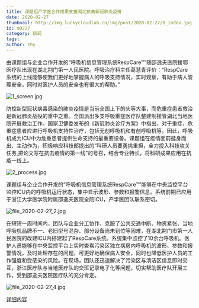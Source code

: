 ```yaml
---
title: 课题组产学医合作成果支援湖北抗击新冠肺炎疫情
date: 2020-02-27
thumbnail: http://img.luckycloudlab.cn/img/post/2020-02-27/0_index.jpg
id: m0227
category: 新闻
tags:
author: zhy
---
```

由课题组与企业合作开发的“呼吸机信息管理系统RespCare™”随邵逸夫医院援鄂医疗队出现在湖北荆门第一人民医院。呼吸治疗科主任葛慧青评价：“RespCare系统的上线能够使我们更好地掌握病人的呼吸支持情况，实时观察，有助于病人管理安全，同时对医护人员的安全也有很大的帮助。”
<!--more-->

![1_screen.jpg](http://img.luckycloudlab.cn/img/post/2020-02-27/1_screen.jpg)

防控新型冠状病毒感染的肺炎疫情是当前全国上下的头等大事，而危重症患者救治是新冠肺炎战役的重中之重。全国派出多支呼吸重症医疗队整建制接管湖北当地医院开展救治工作。国家卫健委发布的《新冠肺炎诊疗方案》中指出，对于重症、危重症患者应进行呼吸机支持性治疗，包括无创呼吸机和有创呼吸机等。因此，呼吸机成为ICU中为危重患者提供生命支持的最重要设备。课题组在疫情面前挺身而出、主动作为，积极响应科技部提出的“科研人员要勇挑重担，全力投入科技攻关任务,把论文写在抗击疫情的第一线”的号召，结合专业特长，将科研成果应用在抗疫一线上。

![2_process.jpg](http://img.luckycloudlab.cn/img/post/2020-02-27/2_process.jpg)


课题组与企业合作开发的“呼吸机信息管理系统RespCare™”能够在中央监控平台监控ICU内的呼吸机运行状态，集中显示波形、参数和报警信息。系统前期已应用于浙江大学医学院附属邵逸夫医院全院ICU，产学医团队联系密切。

![file_2020-02-27_2.jpg](https://i.loli.net/2021/03/03/gAw8vs3DIhoyHdM.jpg)

在短短一周时间内，团队与企业分工协作，克服了公共交通中断、物资紧张、当地呼吸机品牌不一、老旧型号混杂、部分设备尚未到位等困难，在湖北荆门市第一人民医院的改建ICU内搭建起了RespCare系统。系统集中监控了10余台呼吸机。医护人员能够在中央监控平台上实时查看污染区独立病房内呼吸机的波形、参数和报警情况，及时处理存在的问题，可更好地确保病人安全，同时也降低医护人员的工作强度和受感染的风险。在现场，团队还迅速解决了污染区与清洁区信息即时交互，浙江医疗队与当地医疗队的交班记录电子化等问题，切实帮助医疗队开展工作，受到邵逸夫医院医疗队的充分肯定。

![file_2020-02-27_4.jpg](https://i.loli.net/2021/03/03/lG189tOy2eQwBZh.jpg)

[详细内容](https://www.zjut.edu.cn/newsDetail.jsp?id=21070)